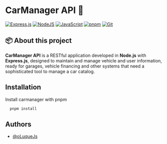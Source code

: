 # CarManager API 🚗

[![Express.js](https://img.shields.io/badge/Express.js-%23404d59.svg?logo=express&logoColor=%2361DAFB)](#) 
[![NodeJS](https://img.shields.io/badge/Node.js-6DA55F?logo=node.js&logoColor=white)](#)
[![JavaScript](https://img.shields.io/badge/JavaScript-F7DF1E?logo=javascript&logoColor=000)](#)
[![pnpm](https://img.shields.io/badge/pnpm-F69220?logo=pnpm&logoColor=fff)](#)
[![Git](https://img.shields.io/badge/Git-F05032?logo=git&logoColor=fff)](#)



## 📦 About this project
**CarManager API** is a RESTful application developed in **Node.js** with **Express.js**, designed to maintain and manage vehicle and user information, ready for garages, vehicle financing and other systems that need a sophisticated tool to manage a car catalog.

## Installation

Install carmanager with pnpm

```bash
  pnpm install
```

## Authors

- [@oLuqueJs](https://www.github.com/oLuqueJs)